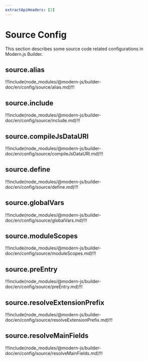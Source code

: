 ```yaml
---
extractApiHeaders: [2]
---
```


# Source Config

This section describes some source code related configurations in Modern.js Builder.

## source.alias

!!!include(node_modules/@modern-js/builder-doc/en/config/source/alias.md)!!!

## source.include

!!!include(node_modules/@modern-js/builder-doc/en/config/source/include.md)!!!

## source.compileJsDataURI

!!!include(node_modules/@modern-js/builder-doc/en/config/source/compileJsDataURI.md)!!!

## source.define

!!!include(node_modules/@modern-js/builder-doc/en/config/source/define.md)!!!

## source.globalVars

!!!include(node_modules/@modern-js/builder-doc/en/config/source/globalVars.md)!!!

## source.moduleScopes

!!!include(node_modules/@modern-js/builder-doc/en/config/source/moduleScopes.md)!!!

## source.preEntry

!!!include(node_modules/@modern-js/builder-doc/en/config/source/preEntry.md)!!!

## source.resolveExtensionPrefix

!!!include(node_modules/@modern-js/builder-doc/en/config/source/resolveExtensionPrefix.md)!!!

## source.resolveMainFields

!!!include(node_modules/@modern-js/builder-doc/en/config/source/resolveMainFields.md)!!!
